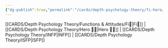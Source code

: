 ```yaml
---
{"dg-publish":true,"permalink":"/cards/depth-psychology-theory/fi-hero/","created":"2023-01-05T12:01:29.453+01:00","updated":"2023-04-20T22:03:27.266+02:00"}
---
```



[[CARDS/Depth Psychology Theory/Functions & Attitudes/Fi🔱\|Fi🔱]] | [[CARDS/Depth Psychology Theory/Hero 🦸‍♂️\|Hero 🦸‍♂️]] | [[CARDS/Depth Psychology Theory/INFP\|INFP]] | [[CARDS/Depth Psychology Theory/ISFP\|ISFP]]


